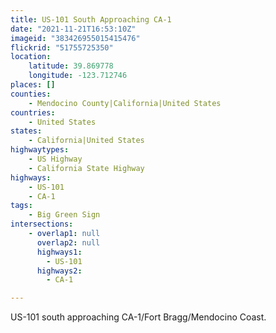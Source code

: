 ```yaml
---
title: US-101 South Approaching CA-1
date: "2021-11-21T16:53:10Z"
imageid: "383426955015415476"
flickrid: "51755725350"
location:
    latitude: 39.869778
    longitude: -123.712746
places: []
counties:
    - Mendocino County|California|United States
countries:
    - United States
states:
    - California|United States
highwaytypes:
    - US Highway
    - California State Highway
highways:
    - US-101
    - CA-1
tags:
    - Big Green Sign
intersections:
    - overlap1: null
      overlap2: null
      highways1:
        - US-101
      highways2:
        - CA-1

---
```

US-101 south approaching CA-1/Fort Bragg/Mendocino Coast.
